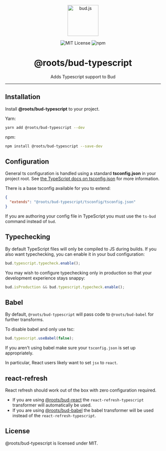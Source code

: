 <p align="center"><img src="https://cdn.roots.io/app/uploads/logo-bud.svg" height="100" alt="bud.js" /></p>

<p align="center">
  <img alt="MIT License" src="https://img.shields.io/github/license/roots/bud?color=%23525ddc&style=flat-square" />
  <img alt="npm" src="https://img.shields.io/npm/v/@roots/bud.svg?color=%23525ddc&style=flat-square" />
</p>

<h1 align="center"><strong>@roots/bud-typescript</strong></h1>

<p align="center">
  Adds Typescript support to Bud
</p>

---

## Installation

Install **@roots/bud-typescript** to your project.

Yarn:

```sh
yarn add @roots/bud-typescript --dev
```

npm:

```sh
npm install @roots/bud-typescript --save-dev
```

## Configuration

General ts configuration is handled using a standard **tsconfig.json** in your project root. See [the TypeScript docs on tsconfig.json](https://www.typescriptlang.org/docs/handbook/tsconfig-json.html) for more information.

There is a base tsconfig available for you to extend:

```json title=tsconfig.json
{
  "extends": "@roots/bud-typescript/tsconfig/tsconfig.json"
}
```

If you are authoring your config file in TypeScript you must use the `ts-bud` command instead of `bud`.

## Typechecking

By default TypeScript files will only be compiled to JS during builds.
If you also want typechecking, you can enable it in your bud configuration:

```ts title=bud.config.ts
bud.typescript.typecheck.enable();
```

You may wish to configure typechecking only in production so that your development
experience stays snappy:

```ts title=bud.config.ts
bud.isProduction && bud.typescript.typecheck.enable();
```

## Babel

By default, `@roots/bud-typescript` will pass code to `@roots/bud-babel` for further transforms.

To disable babel and only use tsc:

```ts title=bud.config.ts
bud.typescript.useBabel(false);
```

If you aren't using babel make sure your `tsconfig.json` is set up appropriately.

In particular, React users likely want to set `jsx` to `react`.

## react-refresh

React refresh should work out of the box with zero configuration required.

- If you are using [@roots/bud-react](https://bud.js.org/extensions/bud-react)
  the `react-refresh-typescript` transformer will automatically be used.
- If you are using [@roots/bud-babel](https://bud.js.org/extensions/bud-babel) the babel transformer
  will be used instead of the `react-refresh-typescript`.

## License

@roots/bud-typescript is licensed under MIT.
